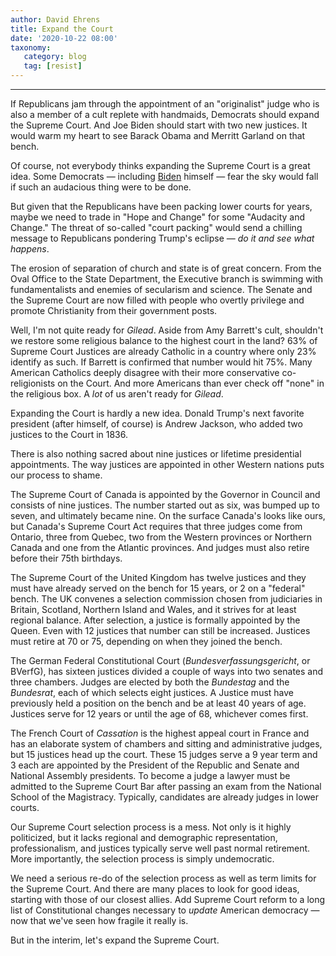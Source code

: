 ```yaml
---
author: David Ehrens
title: Expand the Court
date: '2020-10-22 08:00'
taxonomy:
   category: blog
   tag: [resist]
---
```

---
If Republicans jam through the appointment of an "originalist" judge who is also a member of a cult replete with handmaids, Democrats should expand the Supreme Court. And Joe Biden should start with two new justices. It would warm my heart to see Barack Obama and Merritt Garland on that bench.

Of course, not everybody thinks expanding the Supreme Court is a great idea. Some Democrats — including [Biden](https://www.npr.org/2020/10/13/923213582/biden-says-hes-not-a-fan-of-expanding-the-supreme-court) himself — fear the sky would fall if such an audacious thing were to be done.

But given that the Republicans have been packing lower courts for years, maybe we need to trade in "Hope and Change" for some "Audacity and Change." The threat of so-called "court packing" would send a chilling message to Republicans pondering Trump's eclipse — *do it and see what happens*.

The erosion of separation of church and state is of great concern. From the Oval Office to the State Department, the Executive branch is swimming with fundamentalists and enemies of secularism and science. The Senate and the Supreme Court are now filled with people who overtly privilege and promote Christianity from their government posts.

Well, I'm not quite ready for *Gilead*. Aside from Amy Barrett's cult, shouldn't we restore some religious balance to the highest court in the land? 63% of Supreme Court Justices are already Catholic in a country where only 23% identify as such. If Barrett is confirmed that number would hit 75%. Many American Catholics deeply disagree with their more conservative co-religionists on the Court. And more Americans than ever check off "none" in the religious box. A *lot* of us aren't ready for *Gilead*.

Expanding the Court is hardly a new idea. Donald Trump's next favorite president (after himself, of course) is Andrew Jackson, who added two justices to the Court in 1836.

There is also nothing sacred about nine justices or lifetime presidential appointments. The way justices are appointed in other Western nations puts our process to shame.

The Supreme Court of Canada is appointed by the Governor in Council and consists of nine justices. The number started out as six, was bumped up to seven, and ultimately became nine. On the surface Canada's looks like ours, but Canada's Supreme Court Act requires that three judges come from Ontario, three from Quebec, two from the Western provinces or Northern Canada and one from the Atlantic provinces. And judges must also retire before their 75th birthdays.

The Supreme Court of the United Kingdom has twelve justices and they must have already served on the bench for 15 years, or 2 on a "federal" bench. The UK convenes a selection commission chosen from judiciaries in Britain, Scotland, Northern Island and Wales, and it strives for at least regional balance. After selection, a justice is formally appointed by the Queen. Even with 12 justices that number can still be increased. Justices must retire at 70 or 75, depending on when they joined the bench.

The German Federal Constitutional Court (*Bundesverfassungsgericht*, or BVerfG), has sixteen justices divided a couple of ways into two senates and three chambers. Judges are elected by both the *Bundestag* and the *Bundesrat*, each of which selects eight justices. A Justice must have previously held a position on the bench and be at least 40 years of age. Justices serve for 12 years or until the age of 68, whichever comes first.

The French Court of *Cassation* is the highest appeal court in France and has an elaborate system of chambers and sitting and administrative judges, but 15 justices head up the court. These 15 judges serve a 9 year term and 3 each are appointed by the President of the Republic and Senate and National Assembly presidents. To become a judge a lawyer must be admitted to the Supreme Court Bar after passing an exam from the National School of the Magistracy. Typically, candidates are already judges in lower courts.

Our Supreme Court selection process is a mess. Not only is it highly politicized, but it lacks regional and demographic representation, professionalism, and justices typically serve well past normal retirement. More importantly, the selection process is simply undemocratic.

We need a serious re-do of the selection process as well as term limits for the Supreme Court. And there are many places to look for good ideas, starting with those of our closest allies. Add Supreme Court reform to a long list of Constitutional changes necessary to *update* American democracy — now that we've seen how fragile it really is.

But in the interim, let's expand the Supreme Court.
